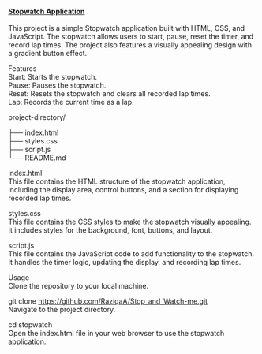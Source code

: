 <u><b>Stopwatch Application</b></u><br><br>
This project is a simple Stopwatch application built with HTML, CSS, and JavaScript. The stopwatch allows users to start, pause, reset the timer, and record lap times. The project also features a visually appealing design with a gradient button effect.

Features <br>
Start: Starts the stopwatch.<br>
Pause: Pauses the stopwatch.<br>
Reset: Resets the stopwatch and clears all recorded lap times.<br>
Lap: Records the current time as a lap.<br>

project-directory/ <br>

├── index.html<br>
├── styles.css<br>
├── script.js<br>
└── README.md<br>

index.html<br>
This file contains the HTML structure of the stopwatch application, including the display area, control buttons, and a section for displaying recorded lap times.

styles.css<br>
This file contains the CSS styles to make the stopwatch visually appealing. It includes styles for the background, font, buttons, and layout.

script.js<br>
This file contains the JavaScript code to add functionality to the stopwatch. It handles the timer logic, updating the display, and recording lap times.

Usage<br>
Clone the repository to your local machine.<br>

git clone https://github.com/RaziqaA/Stop_and_Watch-me.git<br>
Navigate to the project directory.<br>



cd stopwatch<br>
Open the index.html file in your web browser to use the stopwatch application.

